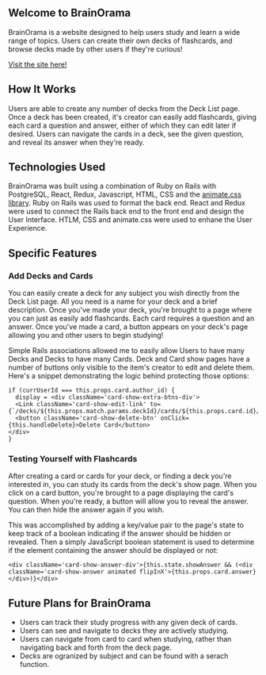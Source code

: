 ## Welcome to BrainOrama

BrainOrama is a website designed to help users study and learn a wide range of topics.  Users can create their own decks of flashcards, and browse decks made by other users if they're curious!

[Visit the site here!](http://brainorama.herokuapp.com/#/)

## How It Works

Users are able to create any number of decks from the Deck List page.  Once a deck has been created, it's creator can easily add flashcards, giving each card a question and answer, either of which they can edit later if desired.  Users can navigate the cards in a deck, see the given question, and reveal its answer when they're ready.

## Technologies Used

BrainOrama was built using a combination of Ruby on Rails with PostgreSQL, React, Redux, Javascript, HTML, CSS and the [animate.css library](https://github.com/daneden/animate.css).  Ruby on Rails was used to format the back end.  React and Redux were used to connect the Rails back end to the front end and design the User Interface.  HTLM, CSS and animate.css were used to enhane the User Experience.

## Specific Features

### Add Decks and Cards

You can easily create a deck for any subject you wish directly from the Deck List page.  All you need is a name for your deck and a brief description.  Once you've made your deck, you're brought to a page where you can just as easily add flashcards.  Each card requires a question and an answer.  Once you've made a card, a button appears on your deck's page allowing you and other users to begin studying!

Simple Rails associations allowed me to easily allow Users to have many Decks and Decks to have many Cards.  Deck and Card show pages have a number of buttons only visible to the item's creator to edit and delete them.  Here's a snippet demonstrating the logic behind protecting those options:

```
if (currUserId === this.props.card.author_id) {
  display = <div className='card-show-extra-btns-div'>
  <Link className='card-show-edit-link' to={`/decks/${this.props.match.params.deckId}/cards/${this.props.card.id}/edit`}>EditCard</Link>
  <button className='card-show-delete-btn' onClick={this.handleDelete}>Delete Card</button>
</div>
}
```

### Testing Yourself with Flashcards

After creating a card or cards for your deck, or finding a deck you're interested in, you can study its cards from the deck's show page.  When you click on a card button, you're brought to a page displaying the card's question.  When you're ready, a button will allow you to reveal the answer.  You can then hide the answer again if you wish.

This was accomplished by adding a key/value pair to the page's state to keep track of a boolean indicating if the answer should be hidden or revealed.  Then a simply JavaScript boolean statement is used to determine if the element containing the answer should be displayed or not:

``<div className='card-show-answer-div'>{this.state.showAnswer && (<div className='card-show-answer animated flipInX'>{this.props.card.answer}</div>)}</div>``


## Future Plans for BrainOrama

* Users can track their study progress with any given deck of cards.
* Users can see and navigate to decks they are actively studying.
* Users can navigate from card to card when studying, rather than navigating back and forth from the deck page.
* Decks are ogranized by subject and can be found with a serach function.
